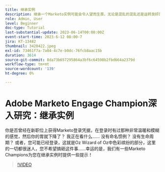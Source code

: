 ```yaml
---
title: 继承实例
description: 继承一个Marketo实例可能会令人望而生畏，无论是混乱的混乱还是运转良好的机器。 加入我们的Marketo Champions，他们将分享重要技巧和最佳实践，帮助您导航和优化新实例，确保顺利过渡和有效管理。
role: Admin, User
level: Beginner
doc-type: Tutorial
last-substantial-update: 2023-06-14T00:00:00Z
event-start-time: 2023-6-12 08:00-7
jira: KT-13482
thumbnail: 3420422.jpeg
exl-id: 73461f7a-7a04-4c7e-b0dc-76fcb8aac15b
duration: 3614
source-git-commit: 8da73b657295864a3bf6c64598b2fbd664a2379d
workflow-type: tm+mt
source-wordcount: '139'
ht-degree: 0%

---
```


# Adobe Marketo Engage Champion深入研究：继承实例

你是否曾经在新职位上获得Marketo登录凭据，在登录时有过那种非常温暖和模糊的感觉，然后你的胃就下降了？ 我正在看什么…… 没有命名惯例？ 没有生命周期？ 或者，您可能已经登录，这就是Oz Wizard of Oz中色彩缤纷的部分，这里的一切都很迷人，您不希望搞砸这件事……幸运的是，我们有一些Marketo Champions为您在继承实例时提供一些提示！

>[!VIDEO](https://video.tv.adobe.com/v/3420422/?learn=on)
